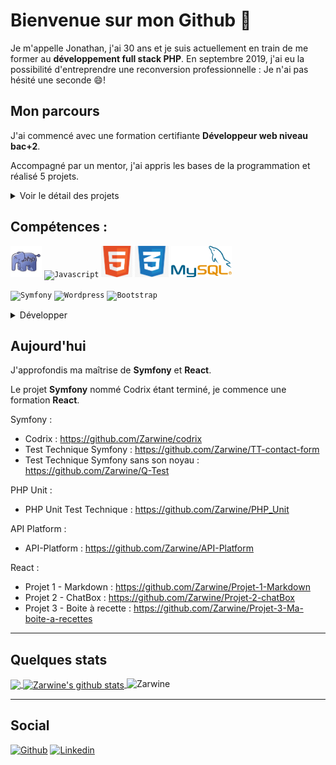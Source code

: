 # Bienvenue sur mon Github 👋
Je m'appelle Jonathan, j'ai 30 ans et je suis actuellement en train de me former au **développement full stack PHP**. En septembre 2019, j'ai eu la possibilité d'entreprendre une reconversion professionnelle : Je n'ai pas hésité une seconde :smile:!


## Mon parcours
J'ai commencé avec une formation certifiante **Développeur web niveau bac+2**. 

Accompagné par un mentor, j'ai appris les bases de la programmation et réalisé 5 projets.
<details>
  <summary>Voir le détail des projets</summary>

1. La webagency

   Intégration **HTML et CSS responsive** + mise en ligne d'une page web. https://jogu.fr/webagency/index
2. Ireki 

   Projet **Wordpress** avec personnalisation d'un thème enfant. Référencement naturel **SEO** ainsi que des bases en terme de sécurité. https://www.jogu.fr/ireki/
3. Véloc 

   Premier contact avec **JavaScript en objet** et les **REGEX**. Requête **AJAX** et utilisation d'une **API** qui fournit des informations en direct. https://jogu.fr/veloc/index
4. Un billet simple pour l'Alaska

   **Archiecture MVC**, **PHP objet** et requêtes **SQL**. Mise en place d'un back-office privé avec un système de **CRUD** pour la gestion d'articles ainsi qu'une interface    **WYSIWYG**. Sécuriser un site internet ( **Faille XSS, CRLF, Bruteforce, Injection SQL, etc.** ). https://jogu.fr/forteroche/home
5. Jogu, mon portfolio 

   Association des connaissances acquises + création de fichier **JSON**, upload de fichier. https://jogu.fr/home 

C'est vrai qu'aujourd'hui, quand je regarde ces projets, je les trouve bien moche 😄 ! Mais n'oublions pas que ce sont mes premiers pas et ce qui nous intéresse ici, après tout, c'est le code. Seuls les projets 4 et 5 sont disponibles sur Github.
</details>

## Compétences :

<code><img height="50" src="https://github.com/Zarwine/Zarwine/blob/master/PHP-icon.jpg" alt="PHP"></code>
<code><img height="50" src="https://img.icons8.com/color/2x/javascript.png" alt="Javascript"></code>
<code><img height="50" src="https://github.com/Zarwine/Zarwine/blob/master/html-kisspng-website-development-html5-logo-clip-art-world-wide-%D0%90%D0%BA%D0%B0%D0%B5%D0%B2-%D0%96%D1%83%D0%BC%D0%B3%D0%B0%D0%BB-%D0%9F%D0%B5%D1%80%D1%81%D0%BE%D0%BD%D0%B0%D0%BB%D1%8C%D0%BD%D1%8B%D0%B9-5b64f66ec84fa5.0253703715333433428205.jpg" alt="HTML5"></code>
<code><img height="50" src="https://github.com/Zarwine/Zarwine/blob/master/CSS-kisspng-cascading-style-sheets-logo-clip-art-css3-html-5b7617f67bd3d6.3499284915344660385072.jpg" alt="CSS3"></code>
<code><img height="50" src="https://github.com/Zarwine/Zarwine/blob/master/MySQL-1200px-MySQL.svg.png" alt="MySQL"></code>

<code><img height="50" src="https://symfony.com/images/logos/sf-positive.svg" alt="Symfony"></code>
<code><img height="50" src="https://img.icons8.com/color/2x/wordpress.png" alt="Wordpress"></code>
<code><img height="50" src="https://upload.wikimedia.org/wikipedia/commons/thumb/b/b2/Bootstrap_logo.svg/langfr-220px-Bootstrap_logo.svg.png" alt="Bootstrap"></code>

  <details>
  <summary>Développer</summary>
  
- Back-End -
![PHP](https://img.shields.io/badge/PHP-grey.svg)

- Front-End -
![HTML5](https://img.shields.io/badge/HTML5-orange.svg)
![CSS3](https://img.shields.io/badge/CSS3-informational.svg)
![JavaScript](https://img.shields.io/badge/Javascript-yellow.svg)

- Databases -
![MYSQL](https://img.shields.io/badge/MySQL-blue.svg)

- Frameworks -
![Bootstrap](https://img.shields.io/badge/Bootstrap-purple.svg)
![Symfony](https://img.shields.io/badge/Symfony-black.svg)

- CMS -
![Wordpress](https://img.shields.io/badge/Wordpress-black.svg)

- Libraries -
![Faker](https://img.shields.io/badge/Faker-black.svg)

- Tools -
![Git](https://img.shields.io/badge/Git-orange.svg)
![PHPUnit](https://img.shields.io/badge/PHPUnit-grey.svg)
![VSCode](https://img.shields.io/badge/VSCode-blue.svg)
![Doctrine](https://img.shields.io/badge/Doctrine-orange.svg)

- Operating system-
![Windows](https://img.shields.io/badge/WINDOWS-blue.svg)

- Agile Methodologies -
![SCRUM](https://img.shields.io/badge/SCRUM-blue.svg)
</details>

## Aujourd'hui
J'approfondis ma maîtrise de **Symfony** et **React**.

Le projet **Symfony** nommé Codrix étant terminé, je commence une formation **React**. 

Symfony :
- Codrix : https://github.com/Zarwine/codrix
- Test Technique Symfony : https://github.com/Zarwine/TT-contact-form
- Test Technique Symfony sans son noyau : https://github.com/Zarwine/Q-Test

PHP Unit :
- PHP Unit Test Technique : https://github.com/Zarwine/PHP_Unit

API Platform :
- API-Platform : https://github.com/Zarwine/API-Platform

React :
- Projet 1 - Markdown : https://github.com/Zarwine/Projet-1-Markdown
- Projet 2 - ChatBox : https://github.com/Zarwine/Projet-2-chatBox
- Projet 3 - Boite à recette : https://github.com/Zarwine/Projet-3-Ma-boite-a-recettes

---

## Quelques stats 
<!-- Most lang stats -->
<a href="https://github.com/Zarwine">
  <img align="center" src="https://github-readme-stats.vercel.app/api/top-langs/?username=Zarwine&theme=dark&hide_langs_below=1" />
</a>
<!-- Profile highlights -->
<a href="https://github.com/Zarwine">
 <img align="center" src="https://github-readme-stats.vercel.app/api?username=Zarwine&show_icons=true&theme=dark&line_height=40" alt="Zarwine's github stats"/>
</a>
<img src="https://komarev.com/ghpvc/?username=Zarwine" alt="Zarwine" />

---
## Social
[![Github](https://img.shields.io/badge/-Github-000?style=flat&logo=Github&logoColor=white)](https://github.com/Zarwine)
[![Linkedin](https://img.shields.io/badge/-LinkedIn-blue?style=flat&logo=Linkedin&logoColor=white)](https://www.linkedin.com/in/jonathan-guazzelli-34908718b/)
